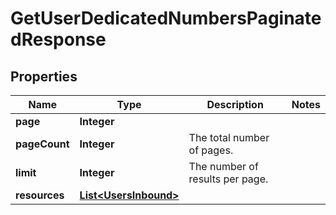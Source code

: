 
# GetUserDedicatedNumbersPaginatedResponse

## Properties
Name | Type | Description | Notes
------------ | ------------- | ------------- | -------------
**page** | **Integer** |  | 
**pageCount** | **Integer** | The total number of pages. | 
**limit** | **Integer** | The number of results per page. | 
**resources** | [**List&lt;UsersInbound&gt;**](UsersInbound.md) |  | 



